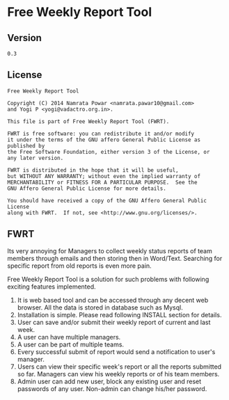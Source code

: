 Free Weekly Report Tool
=======================
Version
-------
	0.3

License
-------

    Free Weekly Report Tool

    Copyright (C) 2014 Namrata Powar <namrata.pawar10@gmail.com>
    and Yogi P <yogi@vadactro.org.in>.

    This file is part of Free Weekly Report Tool (FWRT).

    FWRT is free software: you can redistribute it and/or modify
    it under the terms of the GNU affero General Public License as published by
    the Free Software Foundation, either version 3 of the License, or
    any later version.

    FWRT is distributed in the hope that it will be useful,
    but WITHOUT ANY WARRANTY; without even the implied warranty of
    MERCHANTABILITY or FITNESS FOR A PARTICULAR PURPOSE.  See the
    GNU Affero General Public License for more details.

    You should have received a copy of the GNU Affero General Public License
    along with FWRT.  If not, see <http://www.gnu.org/licenses/>.


FWRT
----
Its very annoying for Managers to collect weekly status reports of team members
through emails and then storing then in Word/Text. Searching for specific report
from old reports is even more pain.

Free Weekly Report Tool is a solution for such problems with following exciting
features implemented.

1. It is web based tool and can be accessed through any decent web browser.
   All the data is stored in database such as Mysql.
2. Installation is simple. Please read following INSTALL section for details.
3. User can save and/or submit their weekly report of current and last week.
4. A user can have multiple managers.
5. A user can be part of multiple teams.
6. Every successful submit of report would send a notification to user's
   manager.
7. Users can view their specific week's report or all the reports submitted so
   far. Managers can view his weekly reports  or of his team members.
8. Admin user can add new user, block any existing user and reset passwords of
   any user. Non-admin can change his/her password.
